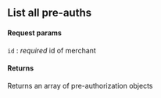## List all pre-auths

#### Request params

`id`
:    _required_ id of merchant

#### Returns

Returns an array of pre-authorization objects
